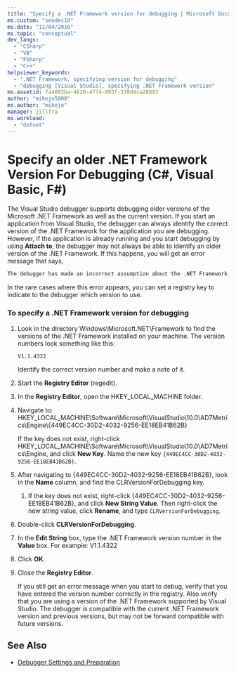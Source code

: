 ```yaml
---
title: "Specify a .NET Framework version for debugging | Microsoft Docs"
ms.custom: "seodec18"
ms.date: "11/04/2016"
ms.topic: "conceptual"
dev_langs:
  - "CSharp"
  - "VB"
  - "FSharp"
  - "C++"
helpviewer_keywords:
  - ".NET Framework, specifying version for debugging"
  - "debugging [Visual Studio], specifying .NET Framework version"
ms.assetid: 7a4893ba-4620-4774-893f-378d4ca28893
author: "mikejo5000"
ms.author: "mikejo"
manager: jillfra
ms.workload:
  - "dotnet"
---
```

# Specify an older .NET Framework Version For Debugging (C#, Visual Basic, F#)

The Visual Studio debugger supports debugging older versions of the Microsoft .NET Framework as well as the current version. If you start an application from Visual Studio, the debugger can always identify the correct version of the .NET Framework for the application you are debugging. However, if the application is already running and you start debugging by using **Attach to**, the debugger may not always be able to identify an older version of the .NET Framework. If this happens, you will get an error message that says,

``` cmd
The debugger has made an incorrect assumption about the .NET Framework version your application is going to use.
```

In the rare cases where this error appears, you can set a registry key to indicate to the debugger which version to use.

### To specify a .NET Framework version for debugging

1. Look in the directory Windows\Microsoft.NET\Framework to find the versions of the .NET Framework installed on your machine. The version numbers look something like this:

    `V1.1.4322`

    Identify the correct version number and make a note of it.

2. Start the **Registry Editor** (regedit).

3. In the **Registry Editor**, open the HKEY_LOCAL_MACHINE folder.

4. Navigate to: HKEY_LOCAL_MACHINE\Software\Microsoft\VisualStudio\10.0\AD7Metrics\Engine\\{449EC4CC-30D2-4032-9256-EE18EB41B62B}

    If the key does not exist, right-click HKEY_LOCAL_MACHINE\Software\Microsoft\VisualStudio\10.0\AD7Metrics\Engine, and click **New Key**. Name the new key `{449EC4CC-30D2-4032-9256-EE18EB41B62B}`.

5. After navigating to {449EC4CC-30D2-4032-9256-EE18EB41B62B}, look in the **Name** column, and find the CLRVersionForDebugging key.

   1. If the key does not exist, right-click {449EC4CC-30D2-4032-9256-EE18EB41B62B}, and click **New String Value**. Then right-click the new string value, click **Rename**, and type `CLRVersionForDebugging`.

6. Double-click **CLRVersionForDebugging**.

7. In the **Edit String** box, type the .NET Framework version number in the **Value** box. For example: V1.1.4322

8. Click **OK**.

9. Close the **Registry Editor**.

     If you still get an error message when you start to debug, verify that you have entered the version number correctly in the registry. Also verify that you are using a version of the .NET Framework supported by Visual Studio. The debugger is compatible with the current .NET Framework version and previous versions, but may not be forward compatible with future versions.

## See Also
- [Debugger Settings and Preparation](../debugger/debugger-settings-and-preparation.md)